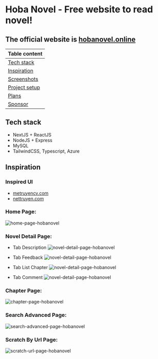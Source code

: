 # Hoba Novel - Free website to read novel!


## The official website is [hobanovel.online](http://hobanovel.online)

| Table content                                                          |
| ---------------------------------------------------------------------- |
| [Tech stack](https://github.com/hoangbao0201/hobanovel#tech-stack)       |
| [Inspiration](https://github.com/hoangbao0201/hobanovel#inspiration)     |
| [Screenshots](https://github.com/hoangbao0201/hobanovel#screenshots)     |
| [Project setup](https://github.com/hoangbao0201/hobanovel#project-setup) |
| [Plans](https://github.com/hoangbao0201/hobanovel#plans)                 |
| [Sponsor](https://github.com/hoangbao0201/hobanovel#Sponsor)             |

## Tech stack

-   NextJS + ReactJS
-   NodeJS + Express
-   MySQL
-   TailwindCSS, Typescript, Azure

## Inspiration

### Inspired UI

-   [metruyencv.com](https://metruyencv.com)
-   [nettruyen.com](https://nettruyenmax.com)

### Home Page:

![home-page-hobanovel](https://res.cloudinary.com/djrbd6ftt/image/upload/v1687073056/hobanovel/screenshops/localhost_3000_1_hq12fn.png)

### Novel Detail Page:

-   Tab Description
![novel-detail-page-hobanovel](https://res.cloudinary.com/djrbd6ftt/image/upload/v1687073057/hobanovel/screenshops/localhost_3000_2_ust2np.png)

-   Tab Feedback
![novel-detail-page-hobanovel](https://res.cloudinary.com/djrbd6ftt/image/upload/v1687073052/hobanovel/screenshops/localhost_3000_3_zn2sz1.png)

-   Tab List Chapter
![novel-detail-page-hobanovel](https://res.cloudinary.com/djrbd6ftt/image/upload/v1687073043/hobanovel/screenshops/localhost_3000_4_dsvmmw.png)

-   Tab Comment
![novel-detail-page-hobanovel](https://res.cloudinary.com/djrbd6ftt/image/upload/v1687073043/hobanovel/screenshops/localhost_3000_4_dsvmmw.png)

### Chapter Page:
![chapter-page-hobanovel](https://res.cloudinary.com/djrbd6ftt/image/upload/v1687073051/hobanovel/screenshops/localhost_3000_6_kvolj0.png)

### Search Advanced Page:
![search-advanced-page-hobanovel](https://res.cloudinary.com/djrbd6ftt/image/upload/v1687073048/hobanovel/screenshops/localhost_3000_7_rzwoi2.png)

### Scratch By Url Page:
![scratch-url-page-hobanovel](https://res.cloudinary.com/djrbd6ftt/image/upload/v1687073050/hobanovel/screenshops/localhost_3000_8_nm7vbd.png)




